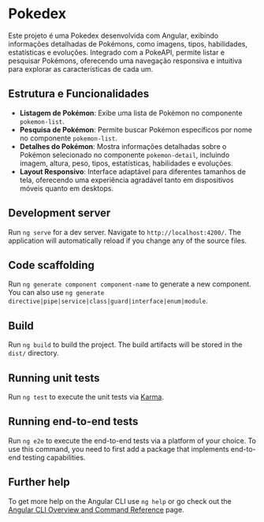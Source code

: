 # Pokedex

Este projeto é uma Pokedex desenvolvida com Angular, exibindo informações detalhadas de Pokémons, como imagens, tipos, habilidades, estatísticas e evoluções. Integrado com a PokeAPI, permite listar e pesquisar Pokémons, oferecendo uma navegação responsiva e intuitiva para explorar as características de cada um.

## Estrutura e Funcionalidades

- **Listagem de Pokémon**: Exibe uma lista de Pokémon no componente `pokemon-list`.
- **Pesquisa de Pokémon**: Permite buscar Pokémon específicos por nome no componente `pokemon-list`.
- **Detalhes do Pokémon**: Mostra informações detalhadas sobre o Pokémon selecionado no componente `pokemon-detail`, incluindo imagem, altura, peso, tipos, estatísticas, habilidades e evoluções.
- **Layout Responsivo**: Interface adaptável para diferentes tamanhos de tela, oferecendo uma experiência agradável tanto em dispositivos móveis quanto em desktops.


## Development server

Run `ng serve` for a dev server. Navigate to `http://localhost:4200/`. The application will automatically reload if you change any of the source files.

## Code scaffolding

Run `ng generate component component-name` to generate a new component. You can also use `ng generate directive|pipe|service|class|guard|interface|enum|module`.

## Build

Run `ng build` to build the project. The build artifacts will be stored in the `dist/` directory.

## Running unit tests

Run `ng test` to execute the unit tests via [Karma](https://karma-runner.github.io).

## Running end-to-end tests

Run `ng e2e` to execute the end-to-end tests via a platform of your choice. To use this command, you need to first add a package that implements end-to-end testing capabilities.

## Further help

To get more help on the Angular CLI use `ng help` or go check out the [Angular CLI Overview and Command Reference](https://angular.io/cli) page.
